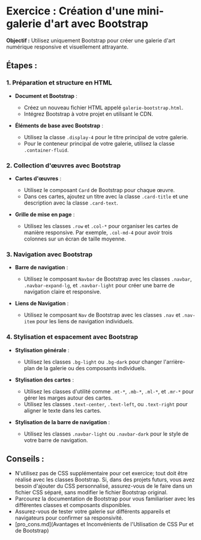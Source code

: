 # Exercice : Création d'une mini-galerie d'art avec Bootstrap

**Objectif :** Utilisez uniquement Bootstrap pour créer une galerie d'art numérique responsive et visuellement attrayante.

## Étapes :

### 1. Préparation et structure en HTML

- **Document et Bootstrap** :
  - Créez un nouveau fichier HTML appelé `galerie-bootstrap.html`.
  - Intégrez Bootstrap à votre projet en utilisant le CDN.
  
- **Éléments de base avec Bootstrap** :
  - Utilisez la classe `.display-4` pour le titre principal de votre galerie.
  - Pour le conteneur principal de votre galerie, utilisez la classe `.container-fluid`.

### 2. Collection d'œuvres avec Bootstrap

- **Cartes d'œuvres** :
  - Utilisez le composant `Card` de Bootstrap pour chaque œuvre. 
  - Dans ces cartes, ajoutez un titre avec la classe `.card-title` et une description avec la classe `.card-text`.
  
- **Grille de mise en page** :
  - Utilisez les classes `.row` et `.col-*` pour organiser les cartes de manière responsive. Par exemple, `.col-md-4` pour avoir trois colonnes sur un écran de taille moyenne.

### 3. Navigation avec Bootstrap

- **Barre de navigation** :
  - Utilisez le composant `Navbar` de Bootstrap avec les classes `.navbar`, `.navbar-expand-lg`, et `.navbar-light` pour créer une barre de navigation claire et responsive.
  
- **Liens de Navigation** :
  - Utilisez le composant `Nav` de Bootstrap avec les classes `.nav` et `.nav-item` pour les liens de navigation individuels.

### 4. Stylisation et espacement avec Bootstrap

- **Stylisation générale** :
  - Utilisez les classes `.bg-light` ou `.bg-dark` pour changer l'arrière-plan de la galerie ou des composants individuels.
  
- **Stylisation des cartes** :
  - Utilisez les classes d'utilité comme `.mt-*`, `.mb-*`, `.ml-*`, et `.mr-*` pour gérer les marges autour des cartes.
  - Utilisez les classes `.text-center`, `.text-left`, ou `.text-right` pour aligner le texte dans les cartes.
  
- **Stylisation de la barre de navigation** :
  - Utilisez les classes `.navbar-light` ou `.navbar-dark` pour le style de votre barre de navigation.

## Conseils :

- N'utilisez pas de CSS supplémentaire pour cet exercice; tout doit être réalisé avec les classes Bootstrap. Si, dans des projets futurs, vous avez besoin d'ajouter du CSS personnalisé, assurez-vous de le faire dans un fichier CSS séparé, sans modifier le fichier Bootstrap original.
- Parcourez la documentation de Bootstrap pour vous familiariser avec les différentes classes et composants disponibles.
- Assurez-vous de tester votre galerie sur différents appareils et navigateurs pour confirmer sa responsivité.
- [pro_cons.md](Avantages et Inconvénients de l'Utilisation de CSS Pur et de Bootstrap)
